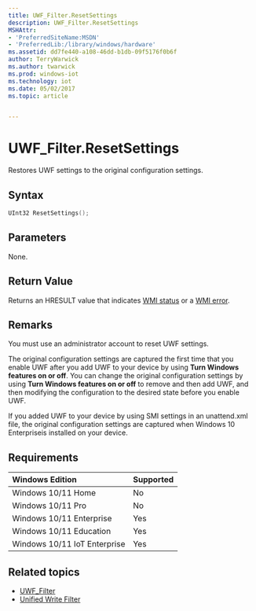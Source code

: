 ```yaml
---
title: UWF_Filter.ResetSettings
description: UWF_Filter.ResetSettings
MSHAttr:
- 'PreferredSiteName:MSDN'
- 'PreferredLib:/library/windows/hardware'
ms.assetid: dd7fe440-a108-46dd-b1db-09f5176f0b6f
author: TerryWarwick
ms.author: twarwick
ms.prod: windows-iot
ms.technology: iot
ms.date: 05/02/2017
ms.topic: article


---
```

# UWF_Filter.ResetSettings

Restores UWF settings to the original configuration settings.

## Syntax

```powershell
UInt32 ResetSettings();
```

## Parameters

None.

## Return Value

Returns an HRESULT value that indicates [WMI status](/windows/win32/wmisdk/wmi-non-error-constants) or a [WMI error](/windows/win32/wmisdk/wmi-error-constants).

## Remarks

You must use an administrator account to reset UWF settings.

The original configuration settings are captured the first time that you enable UWF after you add UWF to your device by using **Turn Windows features on or off**. You can change the original configuration settings by using **Turn Windows features on or off** to remove and then add UWF, and then modifying the configuration to the desired state before you enable UWF.

If you added UWF to your device by using SMI settings in an unattend.xml file, the original configuration settings are captured when Windows 10 Enterpriseis installed on your device.

## Requirements

| Windows Edition       | Supported |
|:----------------------|:----------|
| Windows 10/11 Home       | No        |
| Windows 10/11 Pro        | No        |
| Windows 10/11 Enterprise | Yes       |
| Windows 10/11 Education  | Yes       |
| Windows 10/11 IoT Enterprise | Yes|

## Related topics

- [UWF\_Filter](uwf-filter.md)
- [Unified Write Filter](unified-write-filter.md)
